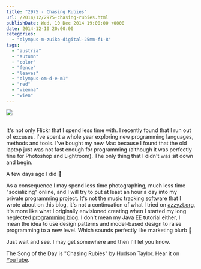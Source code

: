 ```yaml
---
title: "2975 - Chasing Rubies"
url: /2014/12/2975-chasing-rubies.html
publishDate: Wed, 10 Dec 2014 19:00:00 +0000
date: 2014-12-10 20:00:00
categories: 
  - "olympus-m-zuiko-digital-25mm-f1-8"
tags: 
  - "austria"
  - "autumn"
  - "color"
  - "fence"
  - "leaves"
  - "olympus-om-d-e-m1"
  - "red"
  - "vienna"
  - "wien"
---
```

<div class="container">
<div class="center"><a target="_blank" href="https://d25zfm9zpd7gm5.cloudfront.net/1200x1200/2014/20141110_172113_lr.jpg"><img src="https://d25zfm9zpd7gm5.cloudfront.net/0600x0600/2014/20141110_172113_lr.jpg" /></a></div>
</div>
<br />

It's not only Flickr that I spend less time with. I recently found that I run out of excuses. I've spent a whole year exploring new programming languages, methods and tools. I've bought my new Mac because I found that the old laptop just was not fast enough for programming (although it was perfectly fine for Photoshop and Lightroom). The only thing that I didn't was sit down and begin.

A few days ago I did 🙂

As a consequence I may spend less time photographing, much less time "socializing" online, and I will try to put at least an hour a day into my private programming project. It's not the music tracking software that I wrote about on this blog, it's not a continuation of what I tried on <a href="http://www.azzyzt.org/" target="_blank">azzyzt.org</a>, it's more like what I originally envisioned creating when I started my long neglected <a href="http://programming.manessinger.com/" target="_blank">programming blog</a>. I don't mean my Java EE tutorial either, I mean the idea to use design patterns and model-based design to raise programming to a new level. Which sounds perfectly like marketing blurb 🙂

Just wait and see. I may get somewhere and then I'll let you know.

The Song of the Day is "Chasing Rubies" by Hudson Taylor. Hear it on <a href="https://www.youtube.com/watch?v=FrKbiPyjucU" target="_blank">YouTube</a>.
